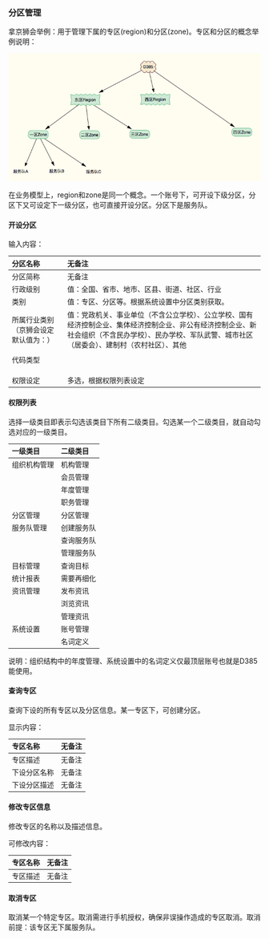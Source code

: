 ### 分区管理

拿京狮会举例：用于管理下属的专区\(region\)和分区\(zone\)。专区和分区的概念举例说明：

![](/assets/region)

在业务模型上，region和zone是同一个概念。一个账号下，可开设下级分区，分区下又可设定下一级分区，也可直接开设分区。分区下是服务队。

#### 开设分区

输入内容：

| 分区名称 | 无备注 |
| :--- | :--- |
| 分区简称 | 无备注 |
| 行政级别 | 值：全国、省市、地市、区县、街道、社区、行业 |
| 类别 | 值：专区、分区等。根据系统设置中分区类别获取。 |
| 所属行业类别（京狮会设定默认值为：） | 值：党政机关、事业单位（不含公立学校）、公立学校、国有经济控制企业、集体经济控制企业、非公有经济控制企业、新社会组织（不含民办学校）、民办学校、军队武警、城市社区（居委会）、建制村（农村社区）、其他 |
|  |  |
| 代码类型 |  |
|  |  |
|  |  |
|  |  |
| 权限设定 | 多选，根据权限列表设定 |

#### 权限列表

选择一级类目即表示勾选该类目下所有二级类目。勾选某一个二级类目，就自动勾选对应的一级类目。

| 一级类目 | 二级类目 |
| :--- | :--- |
| 组织机构管理 | 机构管理 |
|  | 会员管理 |
|  | 年度管理 |
|  | 职务管理 |
| 分区管理 | 分区管理 |
| 服务队管理 | 创建服务队 |
|  | 查询服务队 |
|  | 管理服务队 |
| 目标管理 | 查询目标 |
| 统计报表 | 需要再细化 |
| 资讯管理 | 发布资讯 |
|  | 浏览资讯 |
|  | 管理资讯 |
| 系统设置 | 账号管理 |
|  | 名词定义 |

说明：组织结构中的年度管理、系统设置中的名词定义仅最顶层账号也就是D385能使用。

#### 查询专区

查询下设的所有专区以及分区信息。某一专区下，可创建分区。

显示内容：

| 专区名称 | 无备注 |
| :--- | :--- |
| 专区描述 | 无备注 |
| 下设分区名称 | 无备注 |
| 下设分区描述 | 无备注 |

#### 修改专区信息

修改专区的名称以及描述信息。

可修改内容：

| 专区名称 | 无备注 |
| :--- | :--- |
| 专区描述 | 无备注 |

#### 取消专区

取消某一个特定专区。取消需进行手机授权，确保非误操作造成的专区取消。取消前提：该专区无下属服务队。

